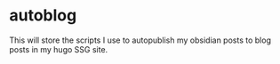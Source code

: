 # autoblog
This will store the scripts I use to autopublish my obsidian posts to blog posts in my hugo SSG site.
